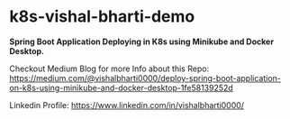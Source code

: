 # k8s-vishal-bharti-demo

**Spring Boot Application Deploying in K8s using Minikube and Docker Desktop.**

Checkout Medium Blog for more Info about this Repo: https://medium.com/@vishalbharti0000/deploy-spring-boot-application-on-k8s-using-minikube-and-docker-desktop-1fe58139252d

Linkedin Profile: https://www.linkedin.com/in/vishalbharti0000/